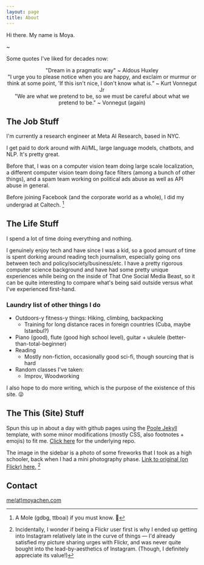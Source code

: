 ```yaml
---
layout: page
title: About
---
```


Hi there. My name is Moya.

~

Some quotes I've liked for decades now: 

<div class="message" style="text-align: center;">
  "Dream in a pragmatic way" ~ Aldous Huxley 
</div>

<div class="message" style="text-align: center;">
"I urge you to please notice when you are happy, and exclaim or murmur or think at some point, 'If this isn't nice, I don't know what is.” ~ Kurt Vonnegut Jr
</div>

<div class="message" style="text-align: center;">
"We are what we pretend to be, so we must be careful about what we pretend to be." ~ Vonnegut (again)
</div>



## The Job Stuff

I'm currently a research engineer at Meta AI Research, based in NYC. 

I get paid to dork around with AI/ML, large language models, chatbots, and NLP. It's pretty great. 

Before that, I was on a computer vision team doing large scale localization, a different computer vision team doing face filters (among a bunch of other things), and a spam team working on political ads abuse as well as API abuse in general. 

Before joining Facebook (and the corporate world as a whole), I did my undergrad at Caltech. [^mole]  

[^mole]: A Mole (gdbg, ttboai) if you must know. :hugs:	  

## The Life Stuff

I spend a lot of time doing everything and nothing.

I genuinely enjoy tech and have since I was a kid, so a good amount of time is spent dorking around reading tech journalism, especially going ons between tech and policy/society/business/etc. I have a pretty rigorous computer science background and have had some pretty unique experiences while being on the inside of That One Social Media Beast, so it can be quite interesting to compare what's being said outside versus what I've experienced first-hand. 

### Laundry list of other things I do
* Outdoors-y fitness-y things: Hiking, climbing, backpacking
   * Training for long distance races in foreign countries (Cuba, maybe Istanbul?)
* Piano (good), flute (good high school level), guitar + ukulele (better-than-total-beginner)
* Reading 
   * Mostly non-fiction, occasionally good sci-fi, though sourcing that is hard
* Random classes I've taken: 
   * Improv, Woodworking


I also hope to do more writing, which is the purpose of the existence of this site. :stuck_out_tongue_winking_eye:	  

## The This (Site) Stuff

Spun this up in about a day with github pages using the [Poole Jekyll](https://github.com/poole/lanyon) template, with some minor modifications (mostly CSS, also footnotes + emojis) to fit me. [Click here](https://github.com/moyapchen/moyapchen.github.io) for the underlying repo.

The image in the sidebar is a photo of some fireworks that I took as a high schooler, back when I had a mini photography phase. [Link to original (on Flickr) here.](https://www.flickr.com/photos/randomnormality/2638292064/) [^flickr]

[^flickr]: Incidentally, I wonder if being a Flickr user first is why I ended up getting into Instagram relatively late in the curve of things [^sister] — I'd already satisfied my picture sharing urges with Flickr, and was never quite bought into the lead-by-aesthetics of Instagram. (Though, I definitely appreciate its value!)

[^sister]: ...and only as a result of it being the primary way to contact my little sister... God I hate the messaging app ecosystem fragmentation that exists in the US right now. [^infinite_jest]

[^infinite_jest]: Incidentally, despite this unnecessary (and slightly over-the-top) usage of footnotes, I've never actually finished *Infinite Jest*. 

## Contact
[me(at)moyachen.com](mailto:me@moyachen.com)

